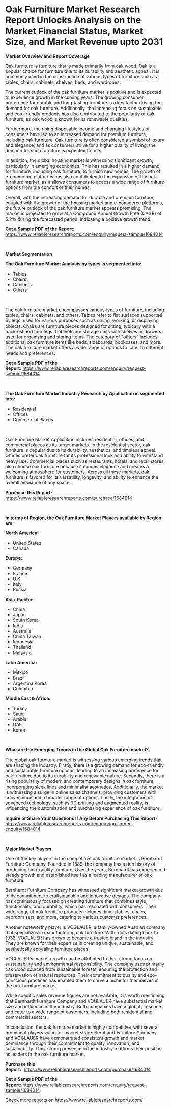 <p><h1>Oak Furniture Market Research Report Unlocks Analysis on the Market Financial Status, Market Size, and Market Revenue upto 2031</h1></p><p><strong>Market Overview and Report Coverage</strong></p>
<p><p>Oak furniture is furniture that is made primarily from oak wood. Oak is a popular choice for furniture due to its durability and aesthetic appeal. It is commonly used in the construction of various types of furniture such as tables, chairs, cabinets, shelves, beds, and wardrobes.</p><p>The current outlook of the oak furniture market is positive and is expected to experience growth in the coming years. The growing consumer preference for durable and long-lasting furniture is a key factor driving the demand for oak furniture. Additionally, the increasing focus on sustainable and eco-friendly products has also contributed to the popularity of oak furniture, as oak wood is known for its renewable qualities.</p><p>Furthermore, the rising disposable income and changing lifestyles of consumers have led to an increased demand for premium furniture, including oak furniture. Oak furniture is often considered a symbol of luxury and elegance, and as consumers strive for a higher quality of living, the demand for such furniture is expected to rise.</p><p>In addition, the global housing market is witnessing significant growth, particularly in emerging economies. This has resulted in a higher demand for furniture, including oak furniture, to furnish new homes. The growth of e-commerce platforms has also contributed to the expansion of the oak furniture market, as it allows consumers to access a wide range of furniture options from the comfort of their homes.</p><p>Overall, with the increasing demand for durable and premium furniture, coupled with the growth of the housing market and e-commerce platforms, the future outlook of the oak furniture market appears promising. The market is projected to grow at a Compound Annual Growth Rate (CAGR) of 5.2% during the forecasted period, indicating a positive growth trend.</p></p>
<p><strong>Get a Sample PDF of the Report:</strong> <a href="https://www.reliableresearchreports.com/enquiry/request-sample/1684014">https://www.reliableresearchreports.com/enquiry/request-sample/1684014</a></p>
<p>&nbsp;</p>
<p><strong>Market Segmentation</strong></p>
<p><strong>The Oak Furniture Market Analysis by types is segmented into:</strong></p>
<p><ul><li>Tables</li><li>Chairs</li><li>Cabinets</li><li>Others</li></ul></p>
<p>&nbsp;</p>
<p><p>The oak furniture market encompasses various types of furniture, including tables, chairs, cabinets, and others. Tables refer to flat surfaces supported by legs, used for various purposes such as dining, working, or displaying objects. Chairs are furniture pieces designed for sitting, typically with a backrest and four legs. Cabinets are storage units with shelves or drawers, used for organizing and storing items. The category of "others" includes additional oak furniture items like beds, sideboards, bookcases, and more. The oak furniture market offers a wide range of options to cater to different needs and preferences.</p></p>
<p><strong>Get a Sample PDF of the Report:</strong>&nbsp;<a href="https://www.reliableresearchreports.com/enquiry/request-sample/1684014">https://www.reliableresearchreports.com/enquiry/request-sample/1684014</a></p>
<p>&nbsp;</p>
<p><strong>The Oak Furniture Market Industry Research by Application is segmented into:</strong></p>
<p><ul><li>Residential</li><li>Offices</li><li>Commercial Places</li></ul></p>
<p>&nbsp;</p>
<p><p>Oak Furniture Market Application includes residential, offices, and commercial places as its target markets. In the residential sector, oak furniture is popular due to its durability, aesthetics, and timeless appeal. Offices prefer oak furniture for its professional look and ability to withstand heavy use. Commercial places such as restaurants, hotels, and retail stores also choose oak furniture because it exudes elegance and creates a welcoming atmosphere for customers. Across all these markets, oak furniture is favored for its versatility, longevity, and ability to enhance the overall ambiance of any space.</p></p>
<p><strong>Purchase this Report:</strong>&nbsp; <a href="https://www.reliableresearchreports.com/purchase/1684014">https://www.reliableresearchreports.com/purchase/1684014</a></p>
<p>&nbsp;</p>
<p><strong>In terms of Region, the Oak Furniture Market Players available by Region are:</strong></p>
<p>
    <p> <strong> North America: </strong>
        <ul>
            <li>United States</li>
            <li>Canada</li>
        </ul>
        </p> 
    <p> <strong> Europe: </strong>
        <ul>
            <li>Germany</li>
            <li>France</li>
            <li>U.K.</li>
            <li>Italy</li>
            <li>Russia</li>
        </ul>
        </p> 
    <p> <strong> Asia-Pacific: </strong>
        <ul>
            <li>China</li>
            <li>Japan</li>
            <li>South Korea</li>
            <li>India</li>
            <li>Australia</li>
            <li>China Taiwan</li>
            <li>Indonesia</li>
            <li>Thailand</li>
            <li>Malaysia</li>
        </ul>
        </p> 
    <p> <strong> Latin America: </strong>
        <ul>
            <li>Mexico</li>
            <li>Brazil</li>
            <li>Argentina Korea</li>
            <li>Colombia</li>
        </ul>
        </p> 
    <p> <strong> Middle East & Africa: </strong>
        <ul>
            <li>Turkey</li>
            <li>Saudi</li>
            <li>Arabia</li>
            <li>UAE</li>
            <li>Korea</li>
        </ul>
    </p>
    </p>
<p>&nbsp;</p>
<p><strong>What are the Emerging Trends in the Global Oak Furniture market?</strong></p>
<p><p>The global oak furniture market is witnessing various emerging trends that are shaping the industry. Firstly, there is a growing demand for eco-friendly and sustainable furniture options, leading to an increasing preference for oak furniture due to its durability and renewable nature. Secondly, there is a rising popularity of modern and contemporary designs in oak furniture, incorporating sleek lines and minimalist aesthetics. Additionally, the market is witnessing a surge in online sales channels, providing customers with convenience and a broader range of options. Lastly, the integration of advanced technology, such as 3D printing and augmented reality, is influencing the customization and purchasing experience of oak furniture.</p></p>
<p><strong>Inquire or Share Your Questions If Any Before Purchasing This Report</strong>- <a href="https://www.reliableresearchreports.com/enquiry/pre-order-enquiry/1684014">https://www.reliableresearchreports.com/enquiry/pre-order-enquiry/1684014</a></p>
<p>&nbsp;</p>
<p><strong>Major Market Players</strong></p>
<p><p>One of the key players in the competitive oak furniture market is Bernhardt Furniture Company. Founded in 1889, the company has a rich history of producing high-quality furniture. Over the years, Bernhardt has experienced steady growth and established itself as a leading manufacturer of oak furniture.</p><p>Bernhardt Furniture Company has witnessed significant market growth due to its commitment to craftsmanship and innovative designs. The company has continuously focused on creating furniture that combines style, functionality, and durability, which has resonated with consumers. Their wide range of oak furniture products includes dining tables, chairs, bedroom sets, and more, catering to various customer preferences.</p><p>Another noteworthy player is VOGLAUER, a family-owned Austrian company that specializes in manufacturing oak furniture. With roots dating back to 1932, VOGLAUER has grown to become a trusted brand in the industry. They are known for their expertise in creating unique, sustainable, and aesthetically appealing furniture pieces.</p><p>VOGLAUER's market growth can be attributed to their strong focus on sustainability and environmental responsibility. The company uses primarily oak wood sourced from sustainable forests, ensuring the protection and preservation of natural resources. Their commitment to quality and eco-conscious practices has enabled them to carve a niche for themselves in the oak furniture market.</p><p>While specific sales revenue figures are not available, it is worth mentioning that Bernhardt Furniture Company and VOGLAUER have substantial market size and influence in the industry. Both companies have a global presence and cater to a wide range of customers, including both residential and commercial sectors.</p><p>In conclusion, the oak furniture market is highly competitive, with several prominent players vying for market share. Bernhardt Furniture Company and VOGLAUER have demonstrated consistent growth and market dominance through their commitment to quality, innovation, and sustainability. Their strong presence in the industry reaffirms their position as leaders in the oak furniture market.</p></p>
<p><strong>Purchase this Report:</strong>&nbsp;&nbsp;<a href="https://www.reliableresearchreports.com/purchase/1684014">https://www.reliableresearchreports.com/purchase/1684014</a></p>
<p></p>
<p><strong>Get a Sample PDF of the Report:</strong>&nbsp;<a href="https://www.reliableresearchreports.com/enquiry/request-sample/1684014">https://www.reliableresearchreports.com/enquiry/request-sample/1684014</a></p>
<p>Check more reports on https://www.reliableresearchreports.com/</p>